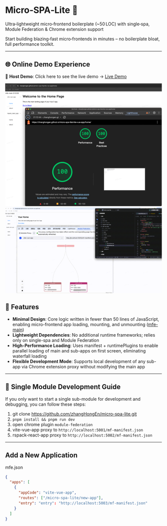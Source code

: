 # Micro‑SPA‑Lite 🚀

Ultra‑lightweight micro‑frontend boilerplate (~50 LOC) with single‑spa, Module Federation & Chrome extension support

Start building blazing‑fast micro‑frontends in minutes – no boilerplate bloat, full performance toolkit.

---

## 🌐 Online Demo Experience

🔗 **Host Demo**: Click here to see the live demo -> [Live Demo](https://zhanghongen.github.io/micro-spa-lite/vite-vue-app/home/) 

![](./docs/img/performance.png)
![](./docs/img/develop.gif)


## 🚀 Features

-	**Minimal Design**: Core logic written in fewer than 50 lines of JavaScript, enabling micro-frontend app loading, mounting, and unmounting ([mfe-main](https://github.com/zhangHongEn/micro-spa-lite/tree/main/mfe-main/src))
-	**Lightweight Dependencies**: No additional runtime frameworks; relies only on single-spa and Module Federation
-	**High-Performance Loading**: Uses manifest + runtimePlugins to enable parallel loading of main and sub-apps on first screen, eliminating waterfall loading
-	**Flexible Development Mode**: Supports local development of any sub-app via Chrome extension proxy without modifying the main app

---

## 🧩 Single Module Development Guide

If you only want to start a single sub-module for development and debugging, you can follow these steps:
1. git clone https://github.com/zhangHongEn/micro-spa-lite.git
2. `pnpm install && pnpm run dev`
3. open chrome plugin `module-federation`
4. vite-vue-app proxy to `http://localhost:5001/mf-manifest.json`
5. rspack-react-app proxy to `http://localhost:5002/mf-manifest.json`

---

## Add a New Application
mfe.json
```json
{
  "apps": [
    {
      "appCode": "vite-vue-app",
      "routes": ["/micro-spa-lite/new-app"],
      "entry": "entry": "http://localhost:5003/mf-manifest.json"
    }
  ]
}